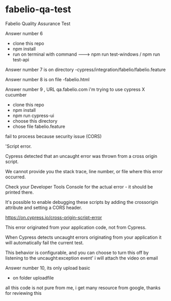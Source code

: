 # fabelio-qa-test
Fabelio Quality Assurance Test

Answer number 6 
- clone this repo
- npm install
- run on terminal with command
  ---> npm run test-windows / npm run test-api

Answer number 7 is on directory
-cypress/integration/fabelio/fabelio.feature

Answer number 8 is on file
-fabelio.html

Answer number 9 , URL qa.fabelio.com
i'm trying to use cypress X cucumber
- clone this repo
- npm install
- npm run cypress-ui
- choose this directory
- chose file fabelio.feature

fail to process because security issue (CORS)

'Script error.

Cypress detected that an uncaught error was thrown from a cross origin script.

We cannot provide you the stack trace, line number, or file where this error occurred.

Check your Developer Tools Console for the actual error - it should be printed there.

It's possible to enable debugging these scripts by adding the crossorigin attribute and setting a CORS header.

https://on.cypress.io/cross-origin-script-error

This error originated from your application code, not from Cypress.

When Cypress detects uncaught errors originating from your application it will automatically fail the current test.

This behavior is configurable, and you can choose to turn this off by listening to the uncaught:exception event'
i will attach the video on email

Answer number 10, its only upload basic
- on folder uploadfile

all this code is not pure from me, i get many resource from google,
thanks for reviewing this

